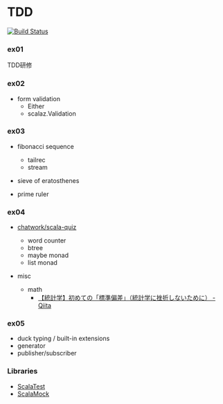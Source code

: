 TDD
===

[![Build Status][travis-image]][travis-url]

### ex01
TDD研修

### ex02
- form validation
    - Either
    - scalaz.Validation

### ex03
- fibonacci sequence
    - tailrec
    - stream

- sieve of eratosthenes
- prime ruler

### ex04
- [chatwork/scala-quiz](https://github.com/chatwork/scala-quiz)
    - word counter
    - btree
    - maybe monad
    - list monad

- misc
    - math
        - [【統計学】初めての「標準偏差」（統計学に挫折しないために） - Qiita](http://qiita.com/kenmatsu4/items/e6c6acb289c02609e619)

### ex05
- duck typing / built-in extensions
- generator
- publisher/subscriber

### Libraries
- [ScalaTest](http://scalatest.org/)
- [ScalaMock](http://scalamock.org/)

[travis-url]: http://travis-ci.org/kane-group/TDD
[travis-image]: https://secure.travis-ci.org/kane-group/TDD.svg?branch=master
